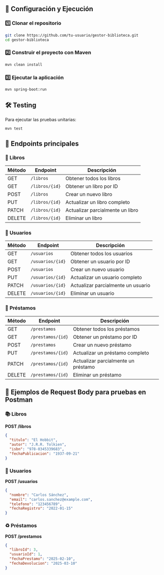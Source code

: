 ## 🔧 Configuración y Ejecución

### 1️⃣ Clonar el repositorio

```sh
git clone https://github.com/tu-usuario/gestor-biblioteca.git
cd gestor-biblioteca
```

### 2️⃣ Construir el proyecto con Maven

```sh
mvn clean install
```

### 3️⃣ Ejecutar la aplicación

```sh
mvn spring-boot:run
```

## 🛠 Testing

Para ejecutar las pruebas unitarias:

```sh
mvn test
```

## 📌 Endpoints principales

### 📖 **Libros**

| Método | Endpoint       | Descripción                      |
| ------ | -------------- | -------------------------------- |
| GET    | `/libros`      | Obtener todos los libros         |
| GET    | `/libros/{id}` | Obtener un libro por ID          |
| POST   | `/libros`      | Crear un nuevo libro             |
| PUT    | `/libros/{id}` | Actualizar un libro completo     |
| PATCH  | `/libros/{id}` | Actualizar parcialmente un libro |
| DELETE | `/libros/{id}` | Eliminar un libro                |

### 👤 **Usuarios**

| Método | Endpoint         | Descripción                        |
| ------ | ---------------- | ---------------------------------- |
| GET    | `/usuarios`      | Obtener todos los usuarios         |
| GET    | `/usuarios/{id}` | Obtener un usuario por ID          |
| POST   | `/usuarios`      | Crear un nuevo usuario             |
| PUT    | `/usuarios/{id}` | Actualizar un usuario completo     |
| PATCH  | `/usuarios/{id}` | Actualizar parcialmente un usuario |
| DELETE | `/usuarios/{id}` | Eliminar un usuario                |

### 🔄 **Préstamos**

| Método | Endpoint          | Descripción                         |
| ------ | ----------------- | ----------------------------------- |
| GET    | `/prestamos`      | Obtener todos los préstamos         |
| GET    | `/prestamos/{id}` | Obtener un préstamo por ID          |
| POST   | `/prestamos`      | Crear un nuevo préstamo             |
| PUT    | `/prestamos/{id}` | Actualizar un préstamo completo     |
| PATCH  | `/prestamos/{id}` | Actualizar parcialmente un préstamo |
| DELETE | `/prestamos/{id}` | Eliminar un préstamo                |

## 🔬 Ejemplos de Request Body para pruebas en Postman

### 📚 **Libros**

**POST /libros**
```json
{
  "titulo": "El Hobbit",
  "autor": "J.R.R. Tolkien",
  "isbn": "978-0345339683",
  "fechaPublicacion": "1937-09-21"
}
```

### 👤 **Usuarios**

**POST /usuarios**
```json
{
  "nombre": "Carlos Sánchez",
  "email": "carlos.sanchez@example.com",
  "telefono": "123456789",
  "fechaRegistro": "2022-01-15"
}
```

### ♻ **Préstamos**

**POST /prestamos**
```json
{
  "libroId": 3,
  "usuarioId": 1,
  "fechaPrestamo": "2025-02-10",
  "fechaDevolucion": "2025-03-10"
}
```
